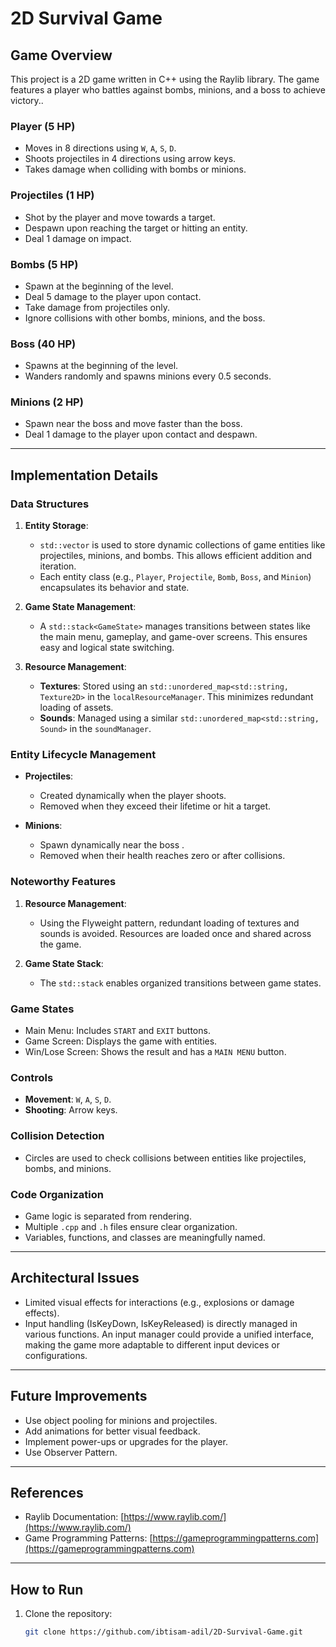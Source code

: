 # 2D Survival Game

## **Game Overview**
This project is a 2D game written in C++ using the Raylib library. The game features a player who battles against bombs, minions, and a boss to achieve victory..

### **Player (5 HP)**
- Moves in 8 directions using `W`, `A`, `S`, `D`.
- Shoots projectiles in 4 directions using arrow keys.
- Takes damage when colliding with bombs or minions.

### **Projectiles (1 HP)**
- Shot by the player and move towards a target.
- Despawn upon reaching the target or hitting an entity.
- Deal 1 damage on impact.

### **Bombs (5 HP)**
- Spawn at the beginning of the level.
- Deal 5 damage to the player upon contact.
- Take damage from projectiles only.
- Ignore collisions with other bombs, minions, and the boss.

### **Boss (40 HP)**
- Spawns at the beginning of the level.
- Wanders randomly and spawns minions every 0.5 seconds.

### **Minions (2 HP)**
- Spawn near the boss and move faster than the boss.
- Deal 1 damage to the player upon contact and despawn.

---

## **Implementation Details**

### **Data Structures**

1. **Entity Storage**:
    - `std::vector` is used to store dynamic collections of game entities like projectiles, minions, and bombs. This allows efficient addition and iteration.
    - Each entity class (e.g., `Player`, `Projectile`, `Bomb`, `Boss`, and `Minion`) encapsulates its behavior and state.
    
2. **Game State Management**:
    - A `std::stack<GameState>` manages transitions between states like the main menu, gameplay, and game-over screens. This ensures easy and logical state switching.
    
3. **Resource Management**:
    - **Textures**: Stored using an `std::unordered_map<std::string, Texture2D>` in the `localResourceManager`. This minimizes redundant loading of assets.
    - **Sounds**: Managed using a similar `std::unordered_map<std::string, Sound>` in the `soundManager`.

### **Entity Lifecycle Management**

- **Projectiles**:
    - Created dynamically when the player shoots.
    - Removed when they exceed their lifetime or hit a target.
    
- **Minions**:
    - Spawn dynamically near the boss .
    - Removed when their health reaches zero or after collisions.
    
### **Noteworthy Features**

1. **Resource Management**:
    - Using the Flyweight pattern, redundant loading of textures and sounds is avoided. Resources are loaded once and shared across the game.
    
2. **Game State Stack**:
    - The `std::stack` enables organized transitions between game states.

### **Game States**
- Main Menu: Includes `START` and `EXIT` buttons.
- Game Screen: Displays the game with entities.
- Win/Lose Screen: Shows the result and has a `MAIN MENU` button.

### **Controls**
- **Movement**: `W`, `A`, `S`, `D`.
- **Shooting**: Arrow keys.

### **Collision Detection**
- Circles are used to check collisions between entities like projectiles, bombs, and minions.

### **Code Organization**
- Game logic is separated from rendering.
- Multiple `.cpp` and `.h` files ensure clear organization.
- Variables, functions, and classes are meaningfully named.

---

## **Architectural Issues**
- Limited visual effects for interactions (e.g., explosions or damage effects).
- Input handling (IsKeyDown, IsKeyReleased) is directly managed in various functions. An input manager could provide a unified interface, making the game more adaptable to different input devices or configurations.

---

## **Future Improvements**
- Use object pooling for minions and projectiles.
- Add animations for better visual feedback.
- Implement power-ups or upgrades for the player.
- Use Observer Pattern.

---

## **References**
- Raylib Documentation: [https://www.raylib.com/](https://www.raylib.com/)
- Game Programming Patterns: [https://gameprogrammingpatterns.com](https://gameprogrammingpatterns.com)

---

## **How to Run**
1. Clone the repository:
   ```bash
   git clone https://github.com/ibtisam-adil/2D-Survival-Game.git
